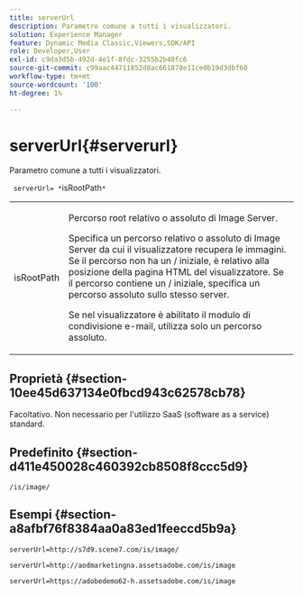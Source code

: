 ```yaml
---
title: serverUrl
description: Parametro comune a tutti i visualizzatori.
solution: Experience Manager
feature: Dynamic Media Classic,Viewers,SDK/API
role: Developer,User
exl-id: c9da3d5b-492d-4e1f-8fdc-3255b2b40fc6
source-git-commit: c99aac44711852d8ac661878e11ce0b19d3dbf60
workflow-type: tm+mt
source-wordcount: '100'
ht-degree: 1%

---
```


# serverUrl{#serverurl}

Parametro comune a tutti i visualizzatori.

` serverUrl= *`isRootPath`*`

<table id="table_9B98C97485DD4DEB8A6ECBCE8DF6B886"> 
 <tbody> 
  <tr> 
   <td colname="col1"> <p> <span class="codeph"> <span class="varname"> isRootPath</span> </span> </p> </td> 
   <td colname="col2"> <p>Percorso root relativo o assoluto di Image Server. </p> <p> Specifica un percorso relativo o assoluto di Image Server da cui il visualizzatore recupera le immagini. Se il percorso non ha un <span class="filepath"> /</span> iniziale, è relativo alla posizione della pagina HTML del visualizzatore. Se il percorso contiene un <span class="filepath"> /</span> iniziale, specifica un percorso assoluto sullo stesso server. </p> <p> Se nel visualizzatore è abilitato il modulo di condivisione e-mail, utilizza solo un percorso assoluto. </p> </td> 
  </tr> 
 </tbody> 
</table>

## Proprietà {#section-10ee45d637134e0fbcd943c62578cb78}

Facoltativo. Non necessario per l&#39;utilizzo SaaS (software as a service) standard.

## Predefinito {#section-d411e450028c460392cb8508f8ccc5d9}

`/is/image/`

## Esempi {#section-a8afbf76f8384aa0a83ed1feeccd5b9a}

```
serverUrl=http://s7d9.scene7.com/is/image/
```

```
serverUrl=http://aodmarketingna.assetsadobe.com/is/image
```

```
serverUrl=https://adobedemo62-h.assetsadobe.com/is/image
```
